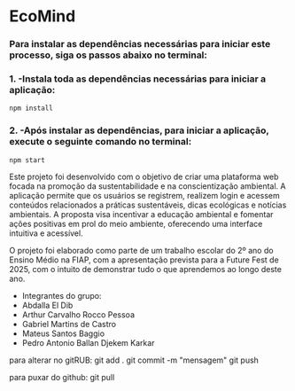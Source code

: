 <h1>EcoMind</h1>
<h3>Para instalar as dependências necessárias para iniciar este processo, siga os passos abaixo no terminal:</h3>

### 1. -Instala toda as dependências necessárias para iniciar a aplicação:
```console
npm install
```

### 2. -Após instalar as dependências, para iniciar a aplicação, execute o seguinte comando no terminal:
```console
npm start
```

Este projeto foi desenvolvido com o objetivo de criar uma plataforma web focada na promoção da sustentabilidade e na conscientização ambiental. 
A aplicação permite que os usuários se registrem, realizem login e acessem conteúdos relacionados a práticas sustentáveis, dicas ecológicas e notícias 
ambientais. A proposta visa incentivar a educação ambiental e fomentar ações positivas em prol do meio ambiente, oferecendo uma interface intuitiva e acessível.

O projeto foi elaborado como parte de um trabalho escolar do 2º ano do Ensino Médio na FIAP, com a apresentação prevista para a Future Fest de 2025,
com o intuito de demonstrar tudo o que aprendemos ao longo deste ano.

- Integrantes do grupo:
- Abdalla El Dib
- Arthur Carvalho Rocco Pessoa
- Gabriel Martins de Castro
- Mateus Santos Baggio
- Pedro Antonio Ballan Djekem Karkar

para alterar no gitRUB:
    git add .
    git commit -m "mensagem"
    git push

para puxar do github:
    git pull